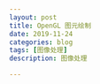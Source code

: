 ```yaml
---
layout: post
title: OpenGL 图元绘制
date: 2019-11-24
categories: blog
tags: [图像处理]
description: 图像处理

---
```


